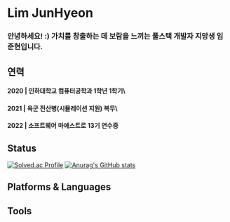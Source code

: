 # Lim JunHyeon

### 안녕하세요! :) 가치를 창출하는 데 보람을 느끼는 풀스택 개발자 지망생 임준현입니다.


## 연력
#### 2020 | 인하대학교 컴퓨터공학과 1학년 1학기\
#### 2021 | 육군 전산병(시뮬레이션 지원) 복무\
#### 2022 | 소프트웨어 마에스트로 13기 연수중

## Status
[![Solved.ac Profile](http://mazassumnida.wtf/api/v2/generate_badge?boj=wnsgus821)](https://solved.ac/wnsgus821/)
[![Anurag's GitHub stats](https://github-readme-stats.vercel.app/api?username=AimHigher77)](https://github.com/anuraghazra/github-readme-stats)



## Platforms & Languages


## Tools
<!---
AimHigher77/AimHigher77 is a ✨ special ✨ repository because its `README.md` (this file) appears on your GitHub profile.
You can click the Preview link to take a look at your changes.
--->
